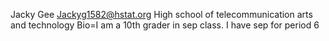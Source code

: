 Jacky Gee
Jackyg1582@hstat.org
High school of telecommunication arts and technology
Bio=I am a 10th grader in sep class.
I have sep for period 6